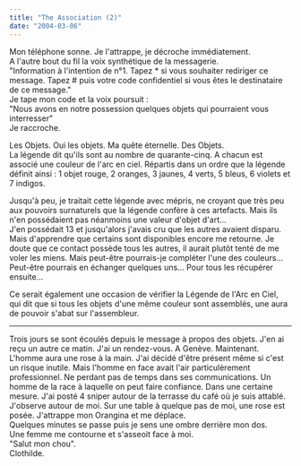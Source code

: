 ```yaml
---
title: "The Association (2)"
date: "2004-03-06"
---
```


Mon téléphone sonne. Je l'attrappe, je décroche immédiatement.  
A l'autre bout du fil la voix synthétique de la messagerie.  
"Information à l'intention de n°1. Tapez \* si vous souhaiter rediriger ce message. Tapez # puis votre code confidentiel si vous êtes le destinataire de ce message."  
Je tape mon code et la voix poursuit :  
"Nous avons en notre possession quelques objets qui pourraient vous interresser"  
Je raccroche.

Les Objets. Oui les objets. Ma quête éternelle. Des Objets.  
La légende dit qu'ils sont au nombre de quarante-cinq. A chacun est associé une couleur de l'arc en ciel. Répartis dans un ordre que la légende définit ainsi : 1 objet rouge, 2 oranges, 3 jaunes, 4 verts, 5 bleus, 6 violets et 7 indigos.

Jusqu'à peu, je traitait cette légende avec mépris, ne croyant que très peu aux pouvoirs surnaturels que la légende confère à ces artefacts. Mais ils n'en possédaient pas néanmoins une valeur d'objet d'art...  
J'en possédait 13 et jusqu'alors j'avais cru que les autres avaient disparu. Mais d'apprendre que certains sont disponibles encore me retourne. Je doute que ce contact possède tous les autres, il aurait plutôt tenté de me voler les miens. Mais peut-être pourrais-je compléter l'une des couleurs... Peut-être pourrais en échanger quelques uns... Pour tous les récupérer ensuite...

Ce serait également une occasion de vérifier la Légende de l'Arc en Ciel, qui dit que si tous les objets d'une même couleur sont assemblés, une aura de pouvoir s'abat sur l'assembleur.

* * *

Trois jours se sont écoulés depuis le message à propos des objets. J'en ai reçu un autre ce matin. J'ai un rendez-vous. A Genève. Maintenant. L'homme aura une rose à la main. J'ai décidé d'être présent même si c'est un risque inutile. Mais l'homme en face avait l'air particulèrement professionnel. Ne perdant pas de temps dans ses communications. Un homme de la race à laquelle on peut faire confiance. Dans une certaine mesure. J'ai posté 4 sniper autour de la terrasse du café où je suis attablé.  
J'observe autour de moi. Sur une table à quelque pas de moi, une rose est posée. J'attrappe mon Orangina et me déplace.  
Quelques minutes se passe puis je sens une ombre derrière mon dos.  
Une femme me contourne et s'asseoit face à moi.  
"Salut mon chou".  
Clothilde.
